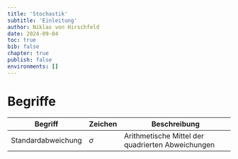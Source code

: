 ```yaml
---
title: 'Stochastik'
subtitle: 'Einleitung'
author: Niklas von Hirschfeld
date: 2024-09-04
toc: true
bib: false
chapter: true
publish: false
environments: []
---
```



# Begriffe

| Begriff | Zeichen  | Beschreibung |
| --- | --- | --- |
| Standardabweichung | $\sigma$ |  Arithmetische Mittel der quadrierten Abweichungen |

